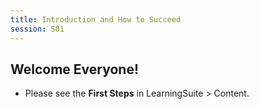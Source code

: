 ```yaml
---
title: Introduction and How to Succeed
session: S01
---
```


## Welcome Everyone!

* Please see the **First Steps** in LearningSuite > Content.
